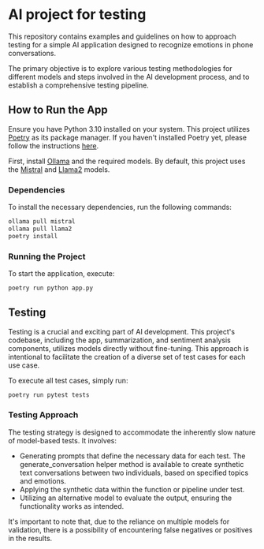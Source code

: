 # AI project for testing

This repository contains examples and guidelines on how to approach testing for a simple AI application designed to recognize emotions in phone conversations.

The primary objective is to explore various testing methodologies for different models and steps involved in the AI development process, and to establish a comprehensive testing pipeline.

## How to Run the App
Ensure you have Python 3.10 installed on your system. This project utilizes [Poetry](https://python-poetry.org/) as its package manager. If you haven't installed Poetry yet, please follow the instructions [here](https://python-poetry.org/docs/#installation).

First, install [Ollama](https://ollama.ai/) and the required models. By default, this project uses the [Mistral](https://ollama.ai/library/mistral) and [Llama2](https://ollama.ai/library/lama2) models.

### Dependencies
To install the necessary dependencies, run the following commands:

```bash
ollama pull mistral
ollama pull llama2
poetry install
```
### Running the Project
To start the application, execute:

```bash
poetry run python app.py
```

## Testing
Testing is a crucial and exciting part of AI development. This project's codebase, including the app, summarization, and sentiment analysis components, utilizes models directly without fine-tuning. This approach is intentional to facilitate the creation of a diverse set of test cases for each use case.

To execute all test cases, simply run:

```bash
poetry run pytest tests
```

### Testing Approach
The testing strategy is designed to accommodate the inherently slow nature of model-based tests. It involves:

- Generating prompts that define the necessary data for each test. The generate_conversation helper method is available to create synthetic text conversations between two individuals, based on specified topics and emotions.
- Applying the synthetic data within the function or pipeline under test.
- Utilizing an alternative model to evaluate the output, ensuring the functionality works as intended.

It's important to note that, due to the reliance on multiple models for validation, there is a possibility of encountering false negatives or positives in the results.
